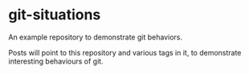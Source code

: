 # git-situations

An example repository to demonstrate git behaviors.

Posts will point to this repository and various tags in it,
to demonstrate interesting behaviours of git.
